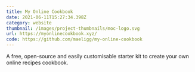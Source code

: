 ```yaml
---
title: My Online Cookbook
date: 2021-06-11T15:27:34.398Z
category: website
thumbnail: /images/project-thumbnails/moc-logo.svg
url: https://myonlinecookbook.xyz/
code: https://github.com/maeligg/my-online-cookbook
---
```

A free, open-source and easily customisable starter kit to create your own online recipes cookbook.